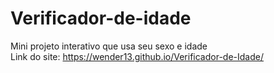 # Verificador-de-idade
Mini projeto interativo que usa seu sexo e idade <br>
Link do site: https://wender13.github.io/Verificador-de-Idade/
